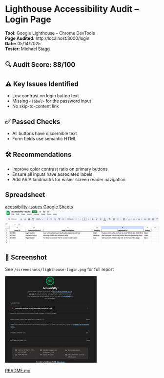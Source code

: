 # Lighthouse Accessibility Audit – Login Page
  
**Tool:** Google Lighthouse – Chrome DevTools   
**Page Audited:** http://localhost:3000/login  
**Date:** 05/14/2025  
**Tester:** Michael Stagg   

## 🔍 Audit Score: 88/100

## ⚠️ Key Issues Identified
- Low contrast on login button text
- Missing `<label>` for the password input
- No skip-to-content link

## ✅ Passed Checks
- All buttons have discernible text
- Form fields use semantic HTML

## 🛠️ Recommendations
- Improve color contrast ratio on primary buttons
- Ensure all inputs have associated labels
- Add ARIA landmarks for easier screen reader navigation

## Spreadsheet
[acessibility-issues Google Sheets](https://docs.google.com/spreadsheets/d/1JlPV-jpF9DRYjVzbJe_aHCQuIUplBs_rmFm1lVDF3q8/edit?usp=sharing)  
<img src="./screenshots/accessibility-issues-sheet.png" alt="Accessibility Issues Sheet" width="700" />

## 📸 Screenshot
See `/screenshots/lighthouse-login.png` for full report

<img src="./screenshots/lighthouse-login.png" alt="Lighthouse Login" width="300" />

[README.md](README.md)